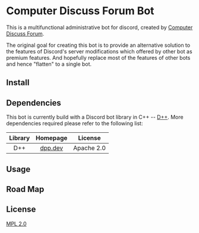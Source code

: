 # Computer Discuss Forum Bot

This is a multifunctional administrative bot for discord, created by
[Computer Discuss Forum](https://discord.gg/computerdicussgroup).

The original goal for creating this bot is to provide an alternative solution to the features of Discord's server
modifications which offered by other bot as premium features. And hopefully replace most of the features of other bots
and hence "flatten" to a single bot.

## Install

## Dependencies

This bot is currently build with a Discord bot library in C++ -- [D++](https://dpp.dev/). More dependencies required
please refer to the following list:


| Library | Homepage | License |
|:-------:|:--------:|:-------:|
| D++ | [dpp.dev](https://dpp.dev) | Apache 2.0 |

## Usage

## Road Map

## License
[MPL 2.0](https://choosealicense.com/licenses/mpl-2.0/)
